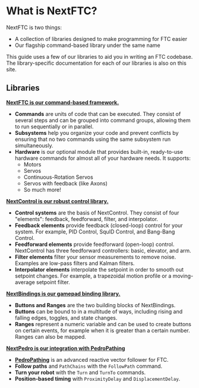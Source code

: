# What is NextFTC?

NextFTC is two things:

- A collection of libraries designed to make programming for FTC easier
- Our flagship command-based library under the same name

This guide uses a few of our libraries to aid you in writing an FTC codebase. The library-specific documentation for
each of our libraries is also on this site.

## Libraries

[**NextFTC is our command-based framework.**](/nextftc)

- **Commands** are units of code that can be executed. They consist of several steps and can be grouped into command
  groups, allowing them to run sequentially or in parallel.
- **Subsystems** help you organize your code and prevent conflicts by ensuring that no two commands using the same
  subsystem run simultaneously.
- **Hardware** is our optional module that provides built-in, ready-to-use hardware commands for almost all of your
  hardware needs. It supports:
    - Motors
    - Servos
    - Continuous-Rotation Servos
    - Servos with feedback (like Axons)
    - So much more!

[**NextControl is our robust control library.**](/control)

- **Control systems** are the basis of NextControl. They consist of four "elements": feedback, feedforward, filter,
  and interpolator.
- **Feedback elements** provide feedback (closed-loop) control for your system. For example, PID Control, SquID
  Control, and
  Bang-Bang Control.
- **Feedforward elements** provide feedforward (open-loop) control. NextControl has three feedforward controllers:
  basic, elevator, and arm.
- **Filter elements** filter your sensor measurements to remove noise. Examples are low-pass filters and Kalman filters.
- **Interpolator elements** interpolate the setpoint in order to smooth out setpoint changes. For example, a
  trapezoidal motion profile or a moving-average setpoint filter.

[**NextBindings is our gamepad binding library.**](/bindings)

- **Buttons and Ranges** are the two building blocks of NextBindings.
- **Buttons** can be bound to in a multitude of ways, including rising and falling edges, toggles, and state changes.
- **Ranges** represent a numeric variable and can be used to create buttons on certain events, for example when it
  is greater than a certain number. Ranges can also be mapped.

[**NextPedro is our integration with PedroPathing**](/pedro)

- [**PedroPathing**](https://pedropathing.com) is an advanced reactive vector follower for FTC.
- **Follow paths** and `PathChains` with the `FollowPath` command.
- **Turn your robot** with the `Turn` and `TurnTo` commands.
- **Position-based timing** with `ProximityDelay` and `DisplacementDelay`.